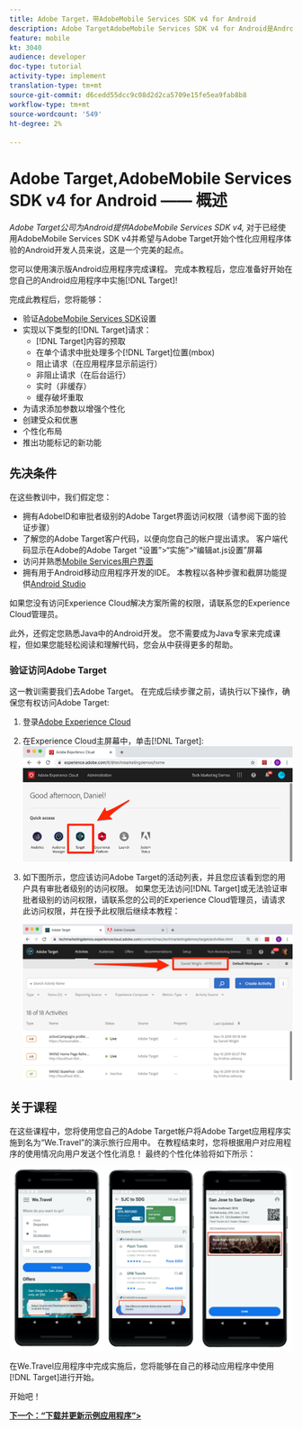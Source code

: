```yaml
---
title: Adobe Target，带AdobeMobile Services SDK v4 for Android
description: Adobe TargetAdobeMobile Services SDK v4 for Android是Android开发人员的理想起点，他们已经在使用AdobeMobile Services SDK v4并希望开始与Adobe Target的个性化应用程序体验。
feature: mobile
kt: 3040
audience: developer
doc-type: tutorial
activity-type: implement
translation-type: tm+mt
source-git-commit: d6cedd55dcc9c08d2d2ca5709e15fe5ea9fab8b8
workflow-type: tm+mt
source-wordcount: '549'
ht-degree: 2%

---
```



# Adobe Target,AdobeMobile Services SDK v4 for Android —— 概述

_Adobe Target公司为Android提供AdobeMobile Services SDK v4,_ 对于已经使用AdobeMobile Services SDK v4并希望与Adobe Target开始个性化应用程序体验的Android开发人员来说，这是一个完美的起点。

您可以使用演示版Android应用程序完成课程。 完成本教程后，您应准备好开始在您自己的Android应用程序中实施[!DNL Target]!

完成此教程后，您将能够：

* 验证[AdobeMobile Services SDK](https://docs.adobe.com/content/help/en/mobile-services/android/getting-started-android/requirements.html)设置
* 实现以下类型的[!DNL Target]请求：
   * [!DNL Target]内容的预取
   * 在单个请求中批处理多个[!DNL Target]位置(mbox)
   * 阻止请求（在应用程序显示前运行）
   * 非阻止请求（在后台运行）
   * 实时（非缓存）
   * 缓存破坏重取
* 为请求添加参数以增强个性化
* 创建受众和优惠
* 个性化布局
* 推出功能标记的新功能

## 先决条件

在这些教训中，我们假定您：

* 拥有AdobeID和审批者级别的Adobe Target界面访问权限（请参阅下面的验证步骤）
* 了解您的Adobe Target客户代码，以便向您自己的帐户提出请求。 客户端代码显示在Adobe的Adobe Target   “设置”>“实施”>“编辑at.js设置”屏幕
* 访问并熟悉[Mobile Services用户界面](https://mobilemarketing.adobe.com)
* 拥有用于Android移动应用程序开发的IDE。 本教程以各种步骤和截屏功能提供[Android Studio](https://developer.android.com/studio/install)

如果您没有访问Experience Cloud解决方案所需的权限，请联系您的Experience Cloud管理员。

此外，还假定您熟悉Java中的Android开发。 您不需要成为Java专家来完成课程，但如果您能轻松阅读和理解代码，您会从中获得更多的帮助。

### 验证访问Adobe Target

这一教训需要我们去Adobe Target。 在完成后续步骤之前，请执行以下操作，确保您有权访问Adobe Target:

1. 登录[Adobe Experience Cloud](https://experience.adobe.com/)
1. 在Experience Cloud主屏幕中，单击[!DNL Target]:
   ![Experience Cloud主屏幕](assets/aec_homeScreen_clickTarget.png)
1. 如下图所示，您应该访问Adobe Target的活动列表，并且您应该看到您的用户具有审批者级别的访问权限。 如果您无法访问[!DNL Target]或无法验证审批者级别的访问权限，请联系您的公司的Experience Cloud管理员，请请求此访问权限，并在授予此权限后继续本教程：

   ![AdobeUI](assets/targetUI_approver.png)

## 关于课程

在这些课程中，您将使用您自己的Adobe Target帐户将Adobe Target应用程序实施到名为“We.Travel”的演示旅行应用中。 在教程结束时，您将根据用户对应用程序的使用情况向用户发送个性化消息！ 最终的个性化体验将如下所示：

![We.Travel应用程序最终版](assets/overview_final_result.jpg)

在We.Travel应用程序中完成实施后，您将能够在自己的移动应用程序中使用[!DNL Target]进行开始。

开始吧！

**[下一个：“下载并更新示例应用程序”>](download-and-update-the-sample-app.md)**
